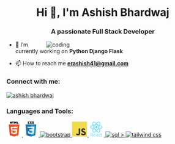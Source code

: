 


<h1 align="center">Hi 👋, I'm Ashish Bhardwaj</h1>
<h3 align="center">A passionate Full Stack Developer</h3>
<img align = "right" alt = "coding" width = "400" src = "https://user-images.githubusercontent.com/55389276/140866485-8fb1c876-9a8f-4d6a-98dc-08c4981eaf70.gif" />

- 🔭 I’m currently working on **Python Django Flask**

- 📫 How to reach me **erashish41@gmail.com**

<h3 align="left">Connect with me:</h3>
<p align="left">
<a href="https://www.linkedin.com/in/ashish-bhardwaj-68a661209/" target="blank"><img align="center" src="https://raw.githubusercontent.com/rahuldkjain/github-profile-readme-generator/master/src/images/icons/Social/linked-in-alt.svg" alt="ashish bhardwaj" height="30" width="40" /></a>
</p>

<h3 align="left">Languages and Tools:</h3>
<p align="left"><a href="https://www.w3schools.com/html/" target="_blank" rel="noreferrer"> <img src="https://raw.githubusercontent.com/devicons/devicon/master/icons/html5/html5-original-wordmark.svg" alt="html5" width="40" height="40"/> </a> <a href="https://www.w3schools.com/css/" target="_blank" rel="noreferrer"> <img src="https://raw.githubusercontent.com/devicons/devicon/master/icons/css3/css3-original-wordmark.svg" alt="css3" width="40" height="40"/> </a>  <a href="https://getbootstrap.com" target="_blank" rel="noreferrer"> <img src="https://upload.wikimedia.org/wikipedia/commons/thumb/b/b2/Bootstrap_logo.svg/800px-Bootstrap_logo.svg.png" alt="bootstrap" width="40" height="40"/> </a>  <a href="https://developer.mozilla.org/en-US/docs/Web/JavaScript" target="_blank" rel="noreferrer"> <img src="https://raw.githubusercontent.com/devicons/devicon/master/icons/javascript/javascript-original.svg" alt="javascript" width="40" height="40"/> </a> <a href="https://reactjs.org/" target="_blank" rel="noreferrer"> <img src="https://raw.githubusercontent.com/devicons/devicon/master/icons/react/react-original-wordmark.svg" alt="react" width="40" height="40"/> </a> 
<a href="https://www.w3schools.com/sql/" target="_blank" rel="noreferrer"> <img src="https://symbols.getvecta.com/stencil_28/61_sql-database-generic.90b41636a8.png" alt="sql" width="40"/> ><a href="https://tailwindcss.com/" target="_blank" rel="noreferrer"> <img src="https://www.drupal.org/files/project-images/screenshot_361.png" alt="tailwind css" width="40" height="40"/></a></p>
